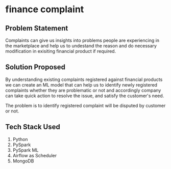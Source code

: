 # finance complaint

## Problem Statement
Complaints can give us insights into problems people are experiencing in the marketplace and help us to undestand the reason and do necessary modification in exisiting financial product if required.

## Solution Proposed 
By understanding existing complaints registered against financial products we can create an ML model that can help us to identify newly registered complaints whether they are problematic or not and accordingly company can take quick action to resolve the issue, and satisfy the customer's need.

The problem is to identify registered complaint will be disputed by customer or not.

## Tech Stack Used
1. Python 
2. PySpark
3. PySpark ML
4. Airflow as Scheduler
5. MongoDB